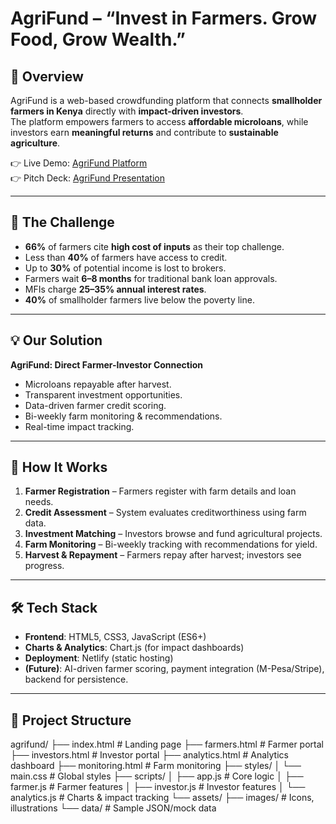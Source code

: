# AgriFund – “Invest in Farmers. Grow Food, Grow Wealth.”

## 🌱 Overview
AgriFund is a web-based crowdfunding platform that connects **smallholder farmers in Kenya** directly with **impact-driven investors**.  
The platform empowers farmers to access **affordable microloans**, while investors earn **meaningful returns** and contribute to **sustainable agriculture**.

👉 Live Demo: [AgriFund Platform](https://agrifund-coop.netlify.app/)  
👉 Pitch Deck: [AgriFund Presentation](https://gamma.app/docs/AgriFund-Invest-in-Farmers-Grow-Food-Grow-Wealth-qcqwxcxgrtychrw)

---

## 🚜 The Challenge
- **66%** of farmers cite **high cost of inputs** as their top challenge.  
- Less than **40%** of farmers have access to credit.  
- Up to **30%** of potential income is lost to brokers.  
- Farmers wait **6–8 months** for traditional bank loan approvals.  
- MFIs charge **25–35% annual interest rates**.  
- **40%** of smallholder farmers live below the poverty line.  

---

## 💡 Our Solution
**AgriFund: Direct Farmer-Investor Connection**
- Microloans repayable after harvest.  
- Transparent investment opportunities.  
- Data-driven farmer credit scoring.  
- Bi-weekly farm monitoring & recommendations.  
- Real-time impact tracking.  

---


## 🔄 How It Works
1. **Farmer Registration** – Farmers register with farm details and loan needs.  
2. **Credit Assessment** – System evaluates creditworthiness using farm data.  
3. **Investment Matching** – Investors browse and fund agricultural projects.  
4. **Farm Monitoring** – Bi-weekly tracking with recommendations for yield.  
5. **Harvest & Repayment** – Farmers repay after harvest; investors see progress.  

---

## 🛠 Tech Stack
- **Frontend**: HTML5, CSS3, JavaScript (ES6+)  
- **Charts & Analytics**: Chart.js (for impact dashboards)  
- **Deployment**: Netlify (static hosting)  
- **(Future)**: AI-driven farmer scoring, payment integration (M-Pesa/Stripe), backend for persistence.  

---

## 📂 Project Structure
agrifund/
├── index.html # Landing page
├── farmers.html # Farmer portal
├── investors.html # Investor portal
├── analytics.html # Analytics dashboard
├── monitoring.html # Farm monitoring
├── styles/
│ └── main.css # Global styles
├── scripts/
│ ├── app.js # Core logic
│ ├── farmer.js # Farmer features
│ ├── investor.js # Investor features
│ └── analytics.js # Charts & impact tracking
└── assets/
├── images/ # Icons, illustrations
└── data/ # Sample JSON/mock data
